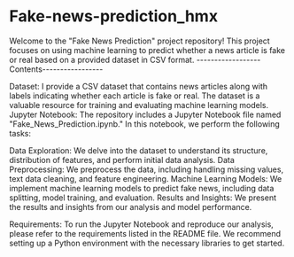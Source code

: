 # Fake-news-prediction_hmx
Welcome to the "Fake News Prediction" project repository! This project focuses on using machine learning to predict whether a news article is fake or real based on a provided dataset in CSV format.
------------------Contents-----------------

Dataset: I provide a CSV dataset that contains news articles along with labels indicating whether each article is fake or real. The dataset is a valuable resource for training and evaluating machine learning models.
Jupyter Notebook: The repository includes a Jupyter Notebook file named "Fake_News_Prediction.ipynb." In this notebook, we perform the following tasks:

Data Exploration: We delve into the dataset to understand its structure, distribution of features, and perform initial data analysis.
Data Preprocessing: We preprocess the data, including handling missing values, text data cleaning, and feature engineering.
Machine Learning Models: We implement machine learning models to predict fake news, including data splitting, model training, and evaluation.
Results and Insights: We present the results and insights from our analysis and model performance.

Requirements:
To run the Jupyter Notebook and reproduce our analysis, please refer to the requirements listed in the README file. We recommend setting up a Python environment with the necessary libraries to get started.
